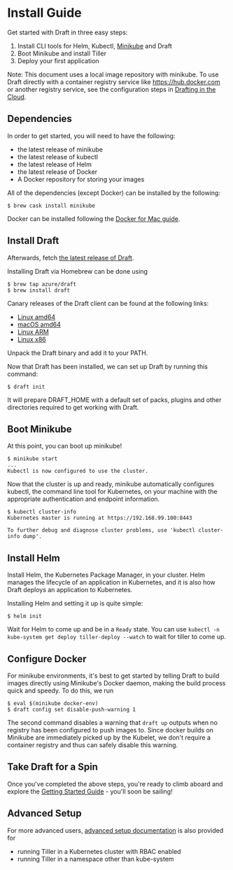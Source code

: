 # Install Guide

Get started with Draft in three easy steps:

1. Install CLI tools for Helm, Kubectl, [Minikube][] and Draft
1. Boot Minikube and install Tiller
1. Deploy your first application

Note: This document uses a local image repository with minikube. To use Draft directly with a container registry service like https://hub.docker.com or another registry service, see the configuration steps in [Drafting in the Cloud](install-advanced.md#drafting-in-the-cloud). 

## Dependencies

In order to get started, you will need to have the following:

- the latest release of minikube
- the latest release of kubectl
- the latest release of Helm
- the latest release of Docker
- A Docker repository for storing your images

All of the dependencies (except Docker) can be installed by the following:

```shell
$ brew cask install minikube
```

Docker can be installed following the [Docker for Mac guide](https://docs.docker.com/docker-for-mac/install/).

## Install Draft

Afterwards, fetch [the latest release of Draft](https://github.com/Azure/draft/releases).

Installing Draft via Homebrew can be done using

```shell
$ brew tap azure/draft
$ brew install draft
```

Canary releases of the Draft client can be found at the following links:

- [Linux amd64](https://azuredraft.blob.core.windows.net/draft/draft-canary-linux-amd64.tar.gz)
- [macOS amd64](https://azuredraft.blob.core.windows.net/draft/draft-canary-darwin-amd64.tar.gz)
- [Linux ARM](https://azuredraft.blob.core.windows.net/draft/draft-canary-linux-arm.tar.gz)
- [Linux x86](https://azuredraft.blob.core.windows.net/draft/draft-canary-linux-386.tar.gz)

Unpack the Draft binary and add it to your PATH.

Now that Draft has been installed, we can set up Draft by running this command:

```shell
$ draft init
```

It will prepare DRAFT_HOME with a default set of packs, plugins and other directories required to get working with Draft.

## Boot Minikube

At this point, you can boot up minikube!

```shell
$ minikube start
...
Kubectl is now configured to use the cluster.
```

Now that the cluster is up and ready, minikube automatically configures kubectl, the command line tool for Kubernetes, on your machine with the appropriate authentication and endpoint information.

```shell
$ kubectl cluster-info
Kubernetes master is running at https://192.168.99.100:8443

To further debug and diagnose cluster problems, use 'kubectl cluster-info dump'.
```

## Install Helm

Install Helm, the Kubernetes Package Manager, in your cluster. Helm manages the lifecycle of an application in Kubernetes, and it is also how Draft deploys an application to Kubernetes.

Installing Helm and setting it up is quite simple:

```shell
$ helm init
```

Wait for Helm to come up and be in a `Ready` state. You can use `kubectl -n kube-system get deploy tiller-deploy --watch` to wait for tiller to come up.

## Configure Docker

For minikube environments, it's best to get started by telling Draft to build images directly using Minikube's Docker daemon, making the build process quick and speedy. To do this, we run

```shell
$ eval $(minikube docker-env)
$ draft config set disable-push-warning 1
```

The second command disables a warning that `draft up` outputs when no registry has been configured to push images to. Since docker builds on Minikube are immediately picked up by the Kubelet, we don't require a container registry and thus can safely disable this warning.

## Take Draft for a Spin

Once you've completed the above steps, you're ready to climb aboard and explore the [Getting Started Guide][Getting Started] - you'll soon be sailing!

## Advanced Setup

For more advanced users, [advanced setup documentation](install-advanced.md) is also provided for

- running Tiller in a Kubernetes cluster with RBAC enabled
- running Tiller in a namespace other than kube-system

[Getting Started]: getting-started.md
[minikube]: https://github.com/kubernetes/minikube
